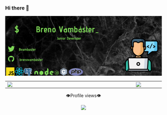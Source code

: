 ### Hi there 👋

![photo](./photo2.png)
<center>
<table>
    <tr>
        <td>
            <img width="400px" align="left" src="https://github-readme-stats.vercel.app/api/top-langs/?username=brenovambaster&hide=html&&langs_count=8&layout=compact&theme=chartreuse-dark" />
        </td>
        <td>
            <img width="500px" align="left" src="https://github-readme-stats.vercel.app/api?username=brenovambaster&langs_count=8&theme=chartreuse-dark&layout=compact&show_icons=true&count_private=true&include_all_commits=true"/>
        </td>
    </tr>   
</table>
</center>
<p align="center">👁️Profile views👁️</p>
<p align="center"><img align="center" src="https://profile-counter.glitch.me/brenovambaster/count.svg" /></p>
